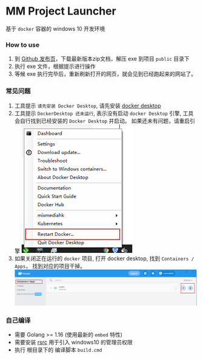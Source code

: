 # MM Project Launcher

基于 `docker` 容器的 windows 10 开发环境


### How to use

1. 到 [Github 发布页](https://github.com/MMHK/project_launcher/releases)，下载最新版本zip文档，解压 exe 到项目 `public` 目录下
2. 执行 exe 文件，根据提示进行操作
3. 等候 exe 执行完毕后，重新刷新打开的网页，就会见到已经跑起来的网站了。

### 常见问题

1. 工具提示 `请先安装 Docker Desktop`, 请先安装 [docker desktop](https://docs.docker.com/docker-for-windows/install/)
2. 工具提示 `DockerDesktop 还未运行`, 表示没有启动 `docker Desktop` 引擎, 工具会自行找到已经安装的 `Docker Desktop` 并启动。
如果还未有问题，请重启引擎 
![image01](./doc/image01.png)
3. 如果关闭正在运行的 `docker` 项目, 打开 docker desktop, 找到 `Containers / Apps`， 找到对应的项目干掉。
![image02](./doc/image02.png)
   

### 自己编译

- 需要 Golang >= 1.16 (使用最新的 `embed` 特性)
- 需要安装 [rsrc](https://github.com/akavel/rsrc) 用于引入 windows10 的管理员权限
- 执行 根目录下的 编译脚本 `build.cmd`